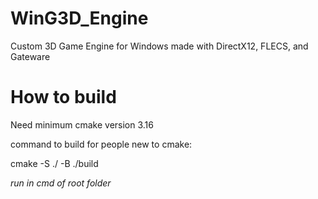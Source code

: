 # WinG3D_Engine
 Custom 3D Game Engine for Windows made with DirectX12, FLECS, and Gateware

# How to build
Need minimum cmake version 3.16

command to build for people new to cmake: 

cmake -S ./ -B ./build

*run in cmd of root folder*